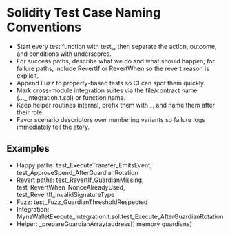 # Solidity Test Case Naming Conventions

- Start every test function with test_, then separate the action, outcome, and conditions with underscores.
- For success paths, describe what we do and what should happen; for failure paths, include RevertIf or RevertWhen so the revert reason is explicit.
- Append Fuzz to property-based tests so CI can spot them quickly.
- Mark cross-module integration suites via the file/contract name (..._Integration.t.sol) or function name.
- Keep helper routines internal, prefix them with _, and name them after their role.
- Favor scenario descriptors over numbering variants so failure logs immediately tell the story.

## Examples

- Happy paths: test_ExecuteTransfer_EmitsEvent, test_ApproveSpend_AfterGuardianRotation
- Revert paths: test_RevertIf_GuardianMissing, test_RevertWhen_NonceAlreadyUsed, test_RevertIf_InvalidSignatureType
- Fuzz: test_Fuzz_GuardianThresholdRespected
- Integration: MynaWalletExecute_Integration.t.sol:test_Execute_AfterGuardianRotation
- Helper: _prepareGuardianArray(address[] memory guardians)
